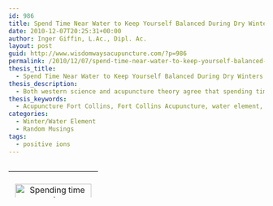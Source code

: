 ```yaml
---
id: 986
title: Spend Time Near Water to Keep Yourself Balanced During Dry Winters
date: 2010-12-07T20:25:31+00:00
author: Inger Giffin, L.Ac., Dipl. Ac.
layout: post
guid: http://www.wisdomwaysacupuncture.com/?p=986
permalink: /2010/12/07/spend-time-near-water-to-keep-yourself-balanced-during-dry-winters/
thesis_title:
  - Spend Time Near Water to Keep Yourself Balanced During Dry Winters
thesis_description:
  - Both western science and acupuncture theory agree that spending time near moving water is beneficial for our health. Make it a priority during dry winters.
thesis_keywords:
  - Acupuncture Fort Collins, Fort Collins Acupuncture, water element,
categories:
  - Winter/Water Element
  - Random Musings
tags:
  - positive ions
---
```

<table style="height: 52px;" width="160" align="left">
  <tr>
    <td width="160">
    </td>
  </tr>
  
  <tr>
    <td align="center">
      <p>
        <div id="attachment_987" style="width: 160px" class="wp-caption alignleft">
          <a href="http://www.wisdomwaysacupuncture.com/wp-content/uploads/2011/01/moving-water.jpg"><img class="size-thumbnail wp-image-987" title="Water Element" src="http://www.wisdomwaysacupuncture.com/wp-content/uploads/2011/01/moving-water-150x112.jpg" alt="Spending time near moving water will help balance you" width="150" height="112" /></a>
          
          <p class="wp-caption-text">
            Spending time near moving water will help balance you
          </p>
        </div></td> </tr> </tbody> </table> 
        
        <p>
          <strong>While the warm weather we&#8217;ve been having here in the Rockies has been lovely, a lack of snow and rain can actually be detrimental to our health if we do not take time to balance what is missing.</strong>
        </p>
        
        <p>
          <strong>We are not yet officially in the season associated with <a href="http://www.wisdomwaysacupuncture.com/2018/01/12/the-depths-of-water-will-keep-you-balanced-this-winter/">Water</a>, but it <em>is</em> just around the corner.  Our days are almost at their peak of shortness which means Yang is at its lowest point of the year; and  typically, it would be much colder, which is Yin, and our environment would be filled with snow and ice.  Because our summer was so dry and lacking its usual thunder and lightening storms, and our winter season is off to an incredibly dry start, it is even more important that we get out to our local creeks and streams to increase our exposure to Water.</strong>
        </p>
        
        <h3>
          <span style="color: #808000;">Acupuncture theory has its own explanation for the benefits of spending time near water during the Water Element season, but let&#8217;s take a look at the Western perspective.</span>
        </h3>
        
        <p>
          <strong>The air around us is filled with positively and negatively charged particles, which are called &#8220;ions&#8221;. Stormy skies and moving water (or any breaking of the surface tension of water such as lightening, misty days, etc) fill the air with negative ions, which are the scientific secret and explanation behind water&#8217;s health benefits. </strong>While both positive and negative ions occur naturally, only the negative ions are beneficial to our health, the positive ones being the culprit to the commonly known problem of &#8220;free radicals&#8221;.  Because our environment and bodies are filled with so many more positive ions than in the past, due to:
        </p>
        
        <ul>
          <li>
            discharge of voltage in high-voltage networks,
          </li>
          <li>
            heating and cooling systems,
          </li>
          <li>
            TVs, radios, transmitters, radar systems, computers,
          </li>
          <li>
            exhausts and cigarette fumes, smog
          </li>
          <li>
            radiation and harmful chemicals and toxins,
          </li>
        </ul>
        
        <p>
          it is even more important that we take the time to surround ourselves with the negative ions whenever possible.
        </p>
        
        <h4>
          <span style="color: #808000;">Benefits of negative ions</span>
        </h4>
        
        <p>
          <strong>1) They kill bacteria:</strong><br /> <a href="http://r20.rs6.net/tn.jsp?llr=lem6kddab&et=1104078237740&s=0&e=001Ha70tK3ZDfbjkKrDgJgV_7PIz7OKV1EQM9WFLd6KxyDrTvxcF4oMerOIZ9BRwLGGzQUoylmDSPlKW0mvOBZ_om2gC9LXBW4-hpHaIrX-Kkg0xnUfTfUavjQXin1goypP" target="_blank" rel="noopener">Dr. Albert P. Krueger</a>, a microbiologist and experimental pathologist at the University of California, found that an astonishing small quantity of negative ions could kill bacteria and quickly take them out of the air so they were less likely to infect people.  The benefits during cold season or for the immuno-compromised are easy to guess!
        </p>
        
        <p>
          <strong>2) They help with depression:</strong><br /> They have been proven to increase levels of seratonin in the system.  In fact, Columbia University studies of people with winter and chronic depression show that negative ion generators relieve depression as much as antidepressants.
        </p>
        
        <p>
          <strong>3) They improve memory and retention:</strong><br /> In 1984, a study was published in the &#8220;Journal of Abnormal Child Psychology&#8221; named, &#8220;Negative Air Ionization Improves Memory and Attention in Learning-Disabled and Mentally Retarded Children.&#8221; The effectiveness of negative ions on mental performance was tested by researching the power of negative ions to improve the cognitive abilities of mentally handicapped children, as well as the abilities of normal children.
        </p>
        
        <p>
          <strong>4) Speeds recovery of asthma attacks</strong>:<br /> Ionized air has been used in the treatment of asthma patients. The University of Pennsylvania&#8217;s Graduate Hospital administers negative-ion treatments to hundreds of patients suffering from hay fever or bronchial asthma, with great success in eliminating symptoms.
        </p>
        
        <p>
          <strong>Fort Collins area is filled with rivers and lakes, so do yourself a favor, get ready for Water season and give yourself a pre-boost by getting out there and taking walks along our beautiful waterways.</strong> <strong>And stay tuned for my Winter/Water Element newsletter which will be coming out in a couple weeks, and which will go into more details about the Water Element and what you can do to stay balanced during winter.</strong>
        </p>